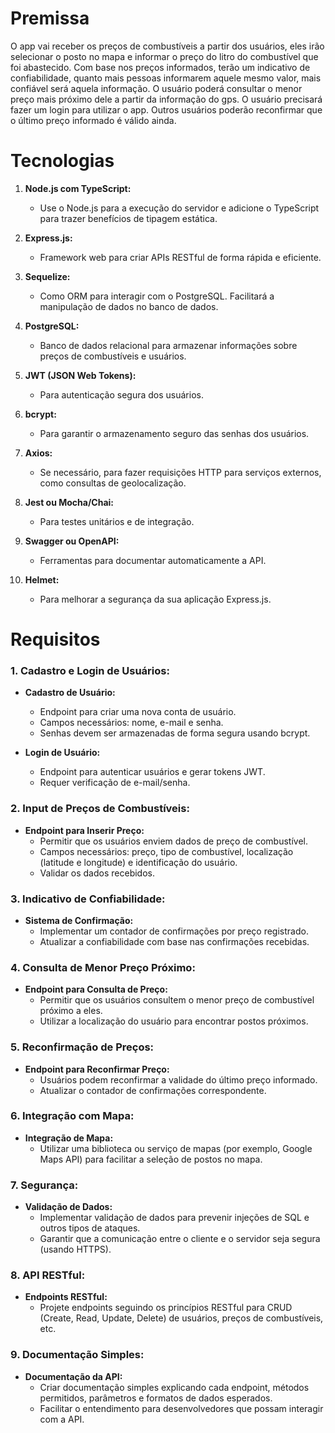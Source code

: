 <h1>Premissa</h1>
O app vai receber os preços de combustíveis a partir dos usuários, eles irão selecionar o posto no mapa e informar o preço do litro do combustível que foi abastecido.
Com base nos preços informados, terão um indicativo de confiabilidade, quanto mais pessoas informarem aquele mesmo valor, mais confiável será aquela informação.
O usuário poderá consultar o menor preço mais próximo dele a partir da informação do gps.
O usuário precisará fazer um login para utilizar o app.
Outros usuários poderão reconfirmar que o último preço informado é válido ainda.

**<h1>Tecnologias</h1>**
1. **Node.js com TypeScript:**
   - Use o Node.js para a execução do servidor e adicione o TypeScript para trazer benefícios de tipagem estática.

2. **Express.js:**
   - Framework web para criar APIs RESTful de forma rápida e eficiente.

3. **Sequelize:**
   - Como ORM para interagir com o PostgreSQL. Facilitará a manipulação de dados no banco de dados.

4. **PostgreSQL:**
   - Banco de dados relacional para armazenar informações sobre preços de combustíveis e usuários.

5. **JWT (JSON Web Tokens):**
   - Para autenticação segura dos usuários.

6. **bcrypt:**
   - Para garantir o armazenamento seguro das senhas dos usuários.

7. **Axios:**
   - Se necessário, para fazer requisições HTTP para serviços externos, como consultas de geolocalização.

8. **Jest ou Mocha/Chai:**
   - Para testes unitários e de integração.

9. **Swagger ou OpenAPI:**
   - Ferramentas para documentar automaticamente a API.

10. **Helmet:**
    - Para melhorar a segurança da sua aplicação Express.js.


**<h1>Requisitos</h1>**


### 1. Cadastro e Login de Usuários:
   - **Cadastro de Usuário:**
     - Endpoint para criar uma nova conta de usuário.
     - Campos necessários: nome, e-mail e senha.
     - Senhas devem ser armazenadas de forma segura usando bcrypt.

   - **Login de Usuário:**
     - Endpoint para autenticar usuários e gerar tokens JWT.
     - Requer verificação de e-mail/senha.

### 2. Input de Preços de Combustíveis:
   - **Endpoint para Inserir Preço:**
     - Permitir que os usuários enviem dados de preço de combustível.
     - Campos necessários: preço, tipo de combustível, localização (latitude e longitude) e identificação do usuário.
     - Validar os dados recebidos.

### 3. Indicativo de Confiabilidade:
   - **Sistema de Confirmação:**
     - Implementar um contador de confirmações por preço registrado.
     - Atualizar a confiabilidade com base nas confirmações recebidas.

### 4. Consulta de Menor Preço Próximo:
   - **Endpoint para Consulta de Preço:**
     - Permitir que os usuários consultem o menor preço de combustível próximo a eles.
     - Utilizar a localização do usuário para encontrar postos próximos.

### 5. Reconfirmação de Preços:
   - **Endpoint para Reconfirmar Preço:**
     - Usuários podem reconfirmar a validade do último preço informado.
     - Atualizar o contador de confirmações correspondente.

### 6. Integração com Mapa:
   - **Integração de Mapa:**
     - Utilizar uma biblioteca ou serviço de mapas (por exemplo, Google Maps API) para facilitar a seleção de postos no mapa.

### 7. Segurança:
   - **Validação de Dados:**
     - Implementar validação de dados para prevenir injeções de SQL e outros tipos de ataques.
     - Garantir que a comunicação entre o cliente e o servidor seja segura (usando HTTPS).

### 8. API RESTful:
   - **Endpoints RESTful:**
     - Projete endpoints seguindo os princípios RESTful para CRUD (Create, Read, Update, Delete) de usuários, preços de combustíveis, etc.

### 9. Documentação Simples:
   - **Documentação da API:**
     - Criar documentação simples explicando cada endpoint, métodos permitidos, parâmetros e formatos de dados esperados.
     - Facilitar o entendimento para desenvolvedores que possam interagir com a API.
